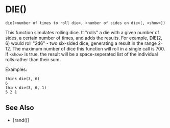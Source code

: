 # DIE()
`die(<number of times to roll die>, <number of sides on die>[, <show>])`

  This function simulates rolling dice. It "rolls" a die with a given number of sides, a certain number of times, and adds the results. For example, DIE(2, 6) would roll "2d6" - two six-sided dice, generating a result in the range 2-12. The maximum number of dice this function will roll in a single call is 700. If `<show>` is true, the result will be a space-seperated list of the individual rolls rather than their sum.

  Examples:
```
think die(3, 6)
6
think die(3, 6, 1)
5 2 1
```

## See Also
- [rand()]

